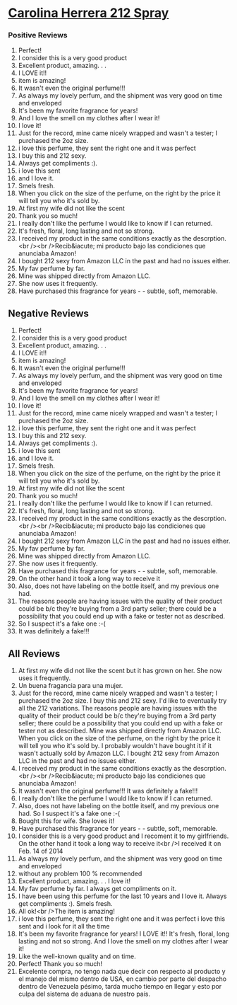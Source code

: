 # [Carolina Herrera 212 Spray](https://products.checkmycream.com/products/Carolina-Herrera-212-Spray.html)

### Positive Reviews

<ol>
      <li>Perfect!</li>
      <li>I consider this is a very good product</li>
      <li>Excellent product, amazing. . .</li>
      <li>I LOVE it!!</li>
      <li>item is amazing!</li>
      <li>It wasn&#x27;t even the original perfume!!!</li>
      <li>As always my lovely perfum, and the shipment was very good on time and enveloped</li>
      <li>It&#x27;s been my favorite fragrance for years!</li>
      <li>And I love the smell on my clothes after I wear it!</li>
      <li>I love it!</li>
      <li>Just for the record, mine came nicely wrapped and wasn&#x27;t a tester; I purchased the 2oz size.</li>
      <li>i love this perfume, they sent the right one and it was perfect</li>
      <li>I buy this and 212 sexy.</li>
      <li>Always get compliments :).</li>
      <li>i love this sent</li>
      <li>and I love it.</li>
      <li>Smels fresh.</li>
      <li>When you click on the size of the perfume, on the right by the price it will tell you who it&#x27;s sold by.</li>
      <li>At first my wife did not like the scent</li>
      <li>Thank you so much!</li>
      <li>I really don&#x27;t like the perfume I would like to know if I can returned.</li>
      <li>It&#x27;s fresh, floral, long lasting and not so strong.</li>
      <li>I received my product in the same conditions exactly as the descrption.&lt;br /&gt;&lt;br /&gt;Recib&amp;iacute; mi producto bajo las condiciones que anunciaba Amazon!</li>
      <li>I bought 212 sexy from Amazon LLC in the past and had no issues either.</li>
      <li>My fav perfume by far.</li>
      <li>Mine was shipped directly from Amazon LLC.</li>
      <li>She now uses it frequently.</li>
      <li>Have purchased this fragrance for years - - subtle, soft, memorable.</li>
</ol>


<h2>Negative Reviews</h2>
<ol>
<li> Perfect!</li>
<li> I consider this is a very good product</li>
<li> Excellent product, amazing. . .</li>
<li> I LOVE it!!</li>
<li> item is amazing!</li>
<li> It wasn&#x27;t even the original perfume!!!</li>
<li> As always my lovely perfum, and the shipment was very good on time and enveloped</li>
<li> It&#x27;s been my favorite fragrance for years!</li>
<li> And I love the smell on my clothes after I wear it!</li>
<li> I love it!</li>
<li> Just for the record, mine came nicely wrapped and wasn&#x27;t a tester; I purchased the 2oz size.</li>
<li> i love this perfume, they sent the right one and it was perfect</li>
<li> I buy this and 212 sexy.</li>
<li> Always get compliments :).</li>
<li> i love this sent</li>
<li> and I love it.</li>
<li> Smels fresh.</li>
<li> When you click on the size of the perfume, on the right by the price it will tell you who it&#x27;s sold by.</li>
<li> At first my wife did not like the scent</li>
<li> Thank you so much!</li>
<li> I really don&#x27;t like the perfume I would like to know if I can returned.</li>
<li> It&#x27;s fresh, floral, long lasting and not so strong.</li>
<li> I received my product in the same conditions exactly as the descrption.&lt;br /&gt;&lt;br /&gt;Recib&amp;iacute; mi producto bajo las condiciones que anunciaba Amazon!</li>
<li> I bought 212 sexy from Amazon LLC in the past and had no issues either.</li>
<li> My fav perfume by far.</li>
<li> Mine was shipped directly from Amazon LLC.</li>
<li> She now uses it frequently.</li>
<li> Have purchased this fragrance for years - - subtle, soft, memorable.</li>
<li> On the other hand it took a long way to receive it</li>
<li> Also, does not have labeling on the bottle itself, and my previous one had.</li>
<li> The reasons people are having issues with the quality of their product could be b/c they&#x27;re buying from a 3rd party seller; there could be a possibility that you could end up with a fake or tester not as described.</li>
<li> So I suspect it&#x27;s a fake one :-(</li>
<li> It was definitely a fake!!!</li>
</ol>

<h2>All Reviews</h2>

<ol>
    <li> At first my wife did not like the scent but it has grown on her. She now uses it frequently.</li>
    <li> Un buena fragancia para una mujer.</li>
    <li> Just for the record, mine came nicely wrapped and wasn&#x27;t a tester; I purchased the 2oz size. I buy this and 212 sexy. I&#x27;d like to eventually try all the 212 variations. The reasons people are having issues with the quality of their product could be b/c they&#x27;re buying from a 3rd party seller; there could be a possibility that you could end up with a fake or tester not as described. Mine was shipped directly from Amazon LLC. When you click on the size of the perfume, on the right by the price it will tell you who it&#x27;s sold by. I probably wouldn&#x27;t have bought it if it wasn&#x27;t actually sold by Amazon LLC. I bought 212 sexy from Amazon LLC in the past and had no issues either.</li>
    <li> I received my product in the same conditions exactly as the descrption.&lt;br /&gt;&lt;br /&gt;Recib&amp;iacute; mi producto bajo las condiciones que anunciaba Amazon!</li>
    <li> It wasn&#x27;t even the original perfume!!! It was definitely a fake!!!</li>
    <li> I really don&#x27;t like the perfume I would like to know if I can returned.</li>
    <li> Also, does not have labeling on the bottle itself, and my previous one had. So I suspect it&#x27;s a fake one :-(</li>
    <li> Bought this for wife.  She loves it!</li>
    <li> Have purchased this fragrance for years - - subtle, soft, memorable.</li>
    <li> I consider this is a very good product and I recoment it to my girlfriends. On the other hand it took a long way to receive it&lt;br /&gt;I received it on Feb. 14 of 2014</li>
    <li> As always my lovely perfum, and the shipment was very good on time and enveloped</li>
    <li> without any problem 100 % recommended</li>
    <li> Excellent product, amazing. . . I love it!</li>
    <li> My fav perfume by far. I always get compliments on it.</li>
    <li> I have been using this perfume for the last 10 years and I love it. Always get compliments :). Smels fresh.</li>
    <li> All ok!&lt;br /&gt;The item is amazing!</li>
    <li> i love this perfume, they sent the right one and it was perfect i love this sent and i look for it all the time</li>
    <li> It&#x27;s been my favorite fragrance for years! I LOVE it!! It&#x27;s fresh, floral, long lasting and not so strong. And I love the smell on my clothes after I wear it!</li>
    <li> Like the well-known quality and on time.</li>
    <li> Perfect! Thank you so much!</li>
    <li> Excelente compra, no tengo nada que decir con respecto al producto y el manejo del mismo dentro de USA, en cambio por parte del despacho dentro de Venezuela pésimo, tarda mucho tiempo en llegar y esto por culpa del sistema de aduana de nuestro país.</li>
</ol>




